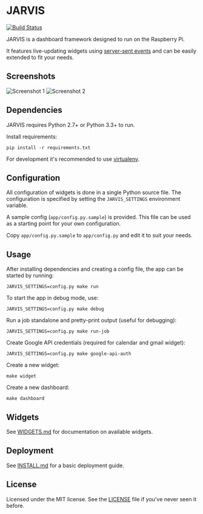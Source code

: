 JARVIS
======

[![Build Status](https://travis-ci.org/mpolden/jarvis2.svg)](https://travis-ci.org/mpolden/jarvis2)

JARVIS is a dashboard framework designed to run on the Raspberry Pi.

It features live-updating widgets using
[server-sent events](https://en.wikipedia.org/wiki/Server-sent_events) and can be
easily extended to fit your needs.

Screenshots
-----------
![Screenshot 1](docs/jarvis2.png)
![Screenshot 2](docs/jarvis2_1.png)

Dependencies
------------
JARVIS requires Python 2.7+ or Python 3.3+ to run.

Install requirements:

    pip install -r requirements.txt

For development it's recommended to use [virtualenv](https://virtualenv.pypa.io).

Configuration
-------------
All configuration of widgets is done in a single Python source file. The
configuration is specified by setting the `JARVIS_SETTINGS` environment
variable.

A sample config (`app/config.py.sample`) is provided. This file can be used as a
starting point for your own configuration.

Copy `app/config.py.sample` to `app/config.py` and edit it to suit your needs.

Usage
-----
After installing dependencies and creating a config file, the app can be started
by running:

    JARVIS_SETTINGS=config.py make run

To start the app in debug mode, use:

    JARVIS_SETTINGS=config.py make debug

Run a job standalone and pretty-print output (useful for debugging):

    JARVIS_SETTINGS=config.py make run-job

Create Google API credentials (required for calendar and gmail widget):

    JARVIS_SETTINGS=config.py make google-api-auth

Create a new widget:

    make widget

Create a new dashboard:

    make dashboard

Widgets
-------
See [WIDGETS.md](docs/WIDGETS.md) for documentation on available widgets.

Deployment
----------
See [INSTALL.md](docs/INSTALL.md) for a basic deployment guide.

License
-------
Licensed under the MIT license. See the [LICENSE](LICENSE) file if you've never
seen it before.
